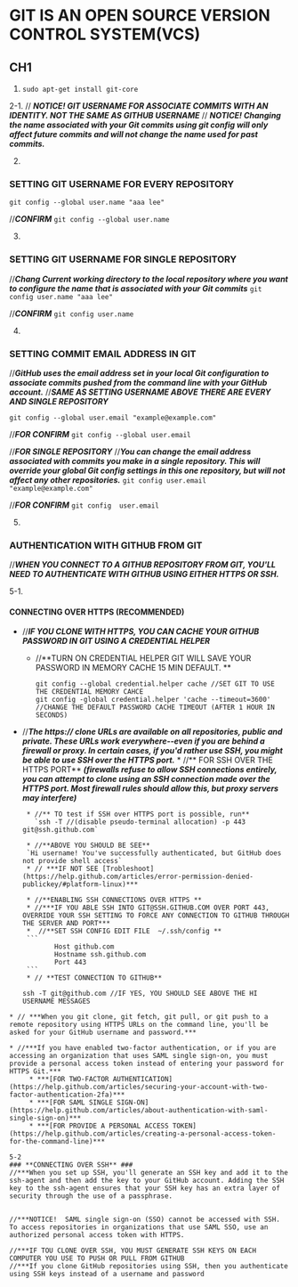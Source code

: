 # GIT IS AN OPEN SOURCE VERSION CONTROL SYSTEM(VCS) #

## CH1 ##

1. `sudo apt-get install git-core` 

2-1. 
// ***NOTICE! GIT USERNAME FOR ASSOCIATE COMMITS WITH AN IDENTITY. NOT THE SAME AS GITHUB USERNAME***
// ***NOTICE! Changing the name associated with your Git commits using git config will only affect future commits and will not change the name used for past commits.***

2.
### **SETTING GIT USERNAME FOR EVERY REPOSITORY** ###
`git config --global user.name "aaa lee"`

//***CONFIRM***
`git config --global user.name`

3.
### **SETTING GIT USERNAME FOR SINGLE REPOSITORY** ###
//***Chang Current working directory to the local repository where you want to configure the name that is associated with your Git commits***
`git config user.name "aaa lee"`

//***CONFIRM*** 
`git config user.name`

4.
### **SETTING COMMIT EMAIL ADDRESS IN GIT** ###
//***GitHub uses the email address set in your local Git configuration to associate commits pushed from the command line with your GitHub account.***
//***SAME AS SETTING USERNAME ABOVE THERE ARE EVERY AND SINGLE REPOSITORY***

`git config --global user.email "example@example.com"`

//***FOR CONFIRM***
`git config --global user.email` 


//***FOR SINGLE REPOSITORY***
//***You can change the email address associated with commits you make in a single repository. This will override your global Git config settings in this one repository, but will not affect any other repositories.***
`git config user.email "example@example.com"`

//***FOR CONFIRM***
`git config  user.email` 


5.
### **AUTHENTICATION WITH GITHUB FROM GIT** ###
//***WHEN YOU CONNECT TO A GITHUB REPOSITORY FROM GIT, YOU'LL NEED TO AUTHENTICATE WITH GITHUB USING EITHER HTTPS OR SSH.***

5-1. 
#### **CONNECTING OVER HTTPS (RECOMMENDED)** ####
* //***IF YOU CLONE WITH HTTPS, YOU CAN CACHE YOUR GITHUB PASSWORD IN GIT USING A CREDENTIAL HELPER***
    * //**TURN ON CREDENTIAL HELPER GIT WILL SAVE YOUR PASSWORD IN MEMORY CACHE 15 MIN DEFAULT. **
       ```
       git config --global credential.helper cache //SET GIT TO USE THE CREDENTIAL MEMORY CAHCE
       git config -global credential.helper 'cache --timeout=3600' //CHANGE THE DEFAULT PASSWORD CACHE TIMEOUT (AFTER 1 HOUR IN SECONDS)
       ```
* //***The https:// clone URLs are available on all repositories, public and private. These URLs work everywhere--even if you are behind a firewall or proxy. In certain cases, if you'd rather use SSH, you might be able to use SSH over the HTTPS port.***
        * //** FOR SSH OVER THE HTTPS PORT**
       ***(firewalls refuse to allow SSH connections entirely, you can attempt to clone using an SSH     connection made over the HTTPS port. Most firewall rules should allow this, but proxy servers may interfere)***
 
       * //** TO test if SSH over HTTPS port is possible, run** 
         `ssh -T //(disable pseudo-terminal allocation) -p 443 git@ssh.github.com`
  
       * //**ABOVE YOU SHOULD BE SEE**
       `Hi username! You've successfully authenticated, but GitHub does not provide shell access` 
       * // ***IF NOT SEE [Trobleshoot](https://help.github.com/articles/error-permission-denied-publickey/#platform-linux)***
   
       * //**ENABLING SSH CONNECTIONS OVER HTTPS **
       * //***IF YOU ABLE SSH INTO GIT@SSH.GITHUB.COM OVER PORT 443, OVERRIDE YOUR SSH SETTING TO FORCE ANY CONNECTION TO GITHUB THROUGH THE SERVER AND PORT***
       *  //**SET SSH CONFIG EDIT FILE  ~/.ssh/config **
       ```   
              Host github.com
              Hostname ssh.github.com
              Port 443 
       ```
       * // **TEST CONNECTION TO GITHUB**
   ```
   ssh -T git@github.com //IF YES, YOU SHOULD SEE ABOVE THE HI USERNAME MESSAGES
```
* // ***When you git clone, git fetch, git pull, or git push to a remote repository using HTTPS URLs on the command line, you'll be asked for your GitHub username and password.***

* //***If you have enabled two-factor authentication, or if you are accessing an organization that uses SAML single sign-on, you must provide a personal access token instead of entering your password for HTTPS Git.***
     * ***[FOR TWO-FACTOR AUTHENTICATION](https://help.github.com/articles/securing-your-account-with-two-factor-authentication-2fa)***
     * ***[FOR SAML SINGLE SIGN-ON](https://help.github.com/articles/about-authentication-with-saml-single-sign-on)***
     * ***[FOR PROVIDE A PERSONAL ACCESS TOKEN](https://help.github.com/articles/creating-a-personal-access-token-for-the-command-line)***

5-2 
### **CONNECTING OVER SSH** ###
//***When you set up SSH, you'll generate an SSH key and add it to the ssh-agent and then add the key to your GitHub account. Adding the SSH key to the ssh-agent ensures that your SSH key has an extra layer of security through the use of a passphrase.


//***NOTICE!  SAML single sign-on (SSO) cannot be accessed with SSH. To access repositories in organizations that use SAML SSO, use an authorized personal access token with HTTPS. 

//***IF TOU CLONE OVER SSH, YOU MUST GENERATE SSH KEYS ON EACH COMPUTER YOU USE TO PUSH OR PULL FROM GITHUB 
//***If you clone GitHub repositories using SSH, then you authenticate using SSH keys instead of a username and password  
